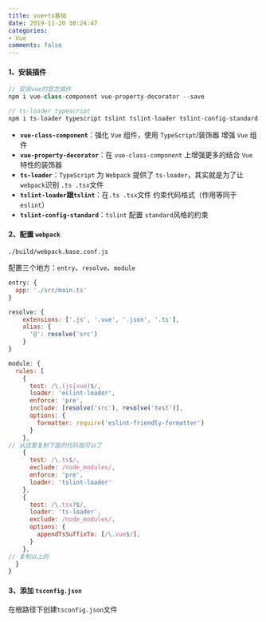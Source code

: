 ```yaml
---
title: vue+ts基础
date: 2019-11-20 10:24:47
categories:
- Vue
comments: false
---
```


#### 1、安装插件

<!-- more -->

```js
// 安装vue的官方插件
npm i vue-class-component vue-property-decorator --save

// ts-loader typescript 
npm i ts-loader typescript tslint tslint-loader tslint-config-standard --save-dev
```

- **`vue-class-component`**：强化 `Vue` 组件，使用 `TypeScript`/装饰器 增强 `Vue` 组件
- **`vue-property-decorator`**：在 `vue-class-component` 上增强更多的结合 `Vue` 特性的装饰器
- **`ts-loader`**：`TypeScript` 为 `Webpack` 提供了 `ts-loader`，其实就是为了让`webpack`识别 `.ts .tsx`文件
- **`tslint-loader`跟`tslint`**：在`.ts .tsx`文件 约束代码格式（作用等同于`eslint`）
- **`tslint-config-standard`**：`tslint` 配置 `standard`风格的约束

#### 2、配置 `webpack`

`./build/webpack.base.conf.js`

配置三个地方：`entry`、`resolve`、`module`

```js
entry: {
  app: './src/main.ts'
}

resolve: {
    extensions: ['.js', '.vue', '.json', '.ts'],
    alias: {
      '@': resolve('src')
    }
}

module: {
  rules: [
    {
      test: /\.(js|vue)$/,
      loader: 'eslint-loader',
      enforce: 'pre',
      include: [resolve('src'), resolve('test')],
      options: {
        formatter: require('eslint-friendly-formatter')
      }
    },
// 从这里复制下面的代码就可以了
    {
      test: /\.ts$/,
      exclude: /node_modules/,
      enforce: 'pre',
      loader: 'tslint-loader'
    },
    {
      test: /\.tsx?$/,
      loader: 'ts-loader',
      exclude: /node_modules/,
      options: {
        appendTsSuffixTo: [/\.vue$/],
      }
    },
// 复制以上的
  }
}
```

#### 3、添加 `tsconfig.json`

在根路径下创建`tsconfig.json`文件